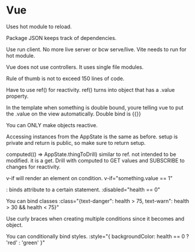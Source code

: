 # Vue

Uses hot module to reload.

Package JSON keeps track of dependencies.

Use run client. No more live server or bcw serve/live. 
Vite needs to run for hot module.

Vue does not use controllers. It uses single file modules.

Rule of thumb is not to exceed 150 lines of code.

Have to use ref() for reactivity. ref() turns into object that has a .value property.

In the template when something is double bound, youre telling vue to put the .value on the view automatically. Double bind is {{}}

You can ONLY make objects reactive.

Accessing instances from the AppState is the same as before.
setup is private and return is public, so make sure to return setup.

computed(() => AppState.thingToDrill) similar to ref. not intended to be modified. it is a get. 
Drill with computed to GET values and SUBSCRIBE to changes for reactivity.

v-if will render an element on condition. v-if="something.value == 1"

: binds attribute to a certain statement. :disabled="health == 0"

You can bind classes 
        :class="{text-danger": health > 75,
        text-warn": health > 30 && health < 75}"

Use curly braces when creating multiple conditions since it becomes and object.

You can conditionally bind styles. 
:style="{
    backgroundColor: health == 0 ? 'red' : 'green'
}"


